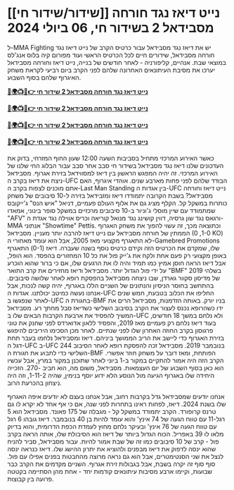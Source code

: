 #  [[שידור/שידור חי]] נייט דיאז נגד חורחה מסבידאל 2 בשידור חי, 06 ביולי 2024

ל-MMA Fighting יש את דיאז נגד מסבידאל עבור כרטיס הקרב של נייט דיאז נגד חורחה מסבידאל, שידורים חיים לכל הכרטיס הראשי ועוד מפורום קיה בלוס אנג'לס במוצאי שבת. אנהיים, קליפורניה - לאחר חודשים של בנייה, נייט דיאז וחורחה מסבידאל יערכו את מסיבת העיתונאים האחרונה שלהם לפני הקרב ביום רביעי לקראת משחק האיגרוף שלהם בסוף השבוע.

**[🔴🌍📺📱👉 נייט דיאז נגד חורחה מסבידאל 2 שידור חי](https://cutt.ly/SefKp7gb)**

**[🔴🌍📺📱👉 נייט דיאז נגד חורחה מסבידאל 2 שידור חי](https://cutt.ly/SefKp7gb)**

**[🔴🌍📺📱👉 נייט דיאז נגד חורחה מסבידאל 2 שידור חי](https://cutt.ly/SefKp7gb)**

**[🔴🌍📺📱👉 נייט דיאז נגד חורחה מסבידאל 2 שידור חי](https://cutt.ly/SefKp7gb)**

כאשר האירוע המרכזי מתחיל בסביבות השעה 12:00 שעון החוף המזרחי, בדוק את העדכונים שלנו דיאז נגד מסבידאל בשידור חי סבב אחר סבב עבור הבלוג החי שלנו של האירוע המרכזי. זה יהיה המפגש הראשון בין דיאז למסווידאל בזירת אגרוף. מסבידאל ניצח את דיאז בקרב ה-UFC הבודד שלהם לפני פחות מארבע שנים. אוהדי איגרוף, האם אתם מוכנים לצפות בקרב ה-Last Man Standing בין אגדות ה-UFC נייט דיאז וחורחה מסבידאל? בשבת הקרובה יתמודדו דיאז ומזבידאל בזירה ל-10 סיבובים של משחק כותרות במשקל קל. הקלף מציג גם את אלוף העולם פעמיים, דניאל "איש הנס" ג'ייקובס שמתמודד עם שיין מוסלי ג'וניור ב-10 סיבובים מרכזיים במשקל סופר בינוני, אמאדו "AFV" ורגאס נגד שון גרסיה, דווין קושינג נגד מנואל קוריאה וכריס אווילה נגד אגדת ה-MMA אנתוני "Showtime" Pettis. וכתוצאה מכך, זה עשוי להפוך את משחק האגרוף הממתין של חורחה מסבידאל עם נייט דיאז להרבה יותר מעניין. מסבידאל (1-0, 0 KO) לא התאגרף מקצועי מאז 2005, אבל הוא עומד מאחורי ה-Gamebred Promotions שלו, שמקדם את הכרטיס הזה וקידם כרטיס נוסף בשנה שעברה. דיאז (0-1) התאגרף באופן מקצועי רק פעם אחת ולקח את ג'ייק פול את כל 10 המחזורים בהפסד. הוא הופל, אבל דיאז הראה חוסן אמיץ כמו תמיד והיה לו את הרגעים שלו, אם כי ברור שהוא הוכרע על ידי פול הגדול יותר. מסבידאל ודיאז מחזירים את קרב התואר "BMF" בשלהי 2019 של מדיסון סקוור גארדן, שבו ניצחה מסבידאל בהפסקת רופא לאחר שלושה סיבובים. בהתחשב בחוסר הניסיון והנתונים של השניים הללו באגרוף, יהיה קשה לנכות, אבל אנחנו נעשה כמיטב יכולתנו. אגדות ה-UFC החליפו את הכלוב בטבעת, חמש שנים לאחר שנפגשו ב-UFC בחגורת ה-BMF בניו יורק. באותה הזדמנות, מסבידאל הרים את ידו כשהרופא נכנס לעצור את הקרב בסיבוב השלישי כשדיאז סבל מחתך רע. מסבידאל המשיך להפסיד את ארבעת הקרבות הבאים שלו ב-UFC ולא נלחם במשך 18 חודשים, בעוד דיאז נלחם רק פעמיים מאז 2019, והפסיד ללאון אדוארדס לפני שחנק את טוני פרגוסון בקרב החוזה האחרון שלו לפני שנתיים. לאחר מכן הסכימו היריבים להיפגש בזירת האגרוף כדי ליישב את הריב הממושך ביניהם. דיאז ומסבידאל נלחמו בעבר תחת דגל ה-UFC ב-UFC 244 בנובמבר 2019. מסבידאל זכה להפסקת רופא לאחר הסיבוב השלישי כדי לתבוע את חגורת ה-BMF הפותחת, ומאז דובר על משחק חוזר אפשרי. הקרב הזה היה אמור להתקיים במקור ב-1 ביוני לאחר שתוכנן במקור במרץ, אבל עכשיו הוא כאן בסוף השבוע של יום העצמאות. מסבידאל, משום מה, הוא חביב -270. הזכייה היחידה שלו באגרוף הגיעה מול הנוסע הלא ידוע יוסף בנימין, שהיה 1-11-2, וזה היה ניצחון בהכרעת הרוב.

אנחנו יודעים שמסבידאל גדל בקרבות רחוב, אבל אנחנו בעצם לא יודעים איפה האגרוף שלו בשנת 2024. דיאז, לפחות ראינו בתחרות לפני שנה, אם כי אף אחד לא יקרא לו גם טרנס קרופורד. הקרב יתמודד במשקל קל - מגבלה של 175 פאונד. מסבידאל הוא 5 רגל-11 עם טווח הגעה של 74 אינץ' והוא עומד להיות בן 40 בנובמבר. דיאז גובהו 6 רגל עם טווח הגעה של 76 אינץ' ובעיקר נלחם מחוץ לעמדת הכפת הדרומית, והוא בדיוק מלאו לו 39 באפריל. הכוח הגדול ביותר של דיאז הוא הסיבולת שלו, אותה הראה בקרב פול - קרב של 10 סיבובים כמו זה של שבת אמור להיות. עבור מסבידאל, סביר להניח שהוא ינסה לדפוק את דיאז מבפנים ולהוציא את יתרון ההישג שלו. דיאז כנראה ינסה לנצל את שני הסנטימטרים, אבל הוא גם נראה מרוצה מהחבטות בפנים אפילו עם פול. סוף סוף זה יקרה בשבת, אבל בגבולות זירת אגרוף. השניים מקדמים את הקרב כבר שבועות, וקיימו ארבע מסיבות עיתונאים קודמות יחד - אחת מהן הסתיימה בקטטה פרועה בין קבוצות.
